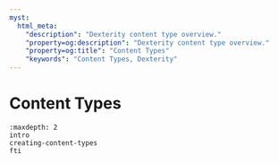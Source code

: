 ```yaml
---
myst:
  html_meta:
    "description": "Dexterity content type overview."
    "property=og:description": "Dexterity content type overview."
    "property=og:title": "Content Types"
    "keywords": "Content Types, Dexterity"
---
```


# Content Types

```{toctree}
:maxdepth: 2
intro
creating-content-types
fti
```